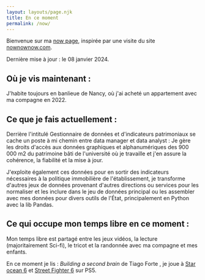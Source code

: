 ```yaml
---
layout: layouts/page.njk
title: En ce moment
permalink: /now/
---
```

Bienvenue sur ma [now page](https://nownownow.com/about), inspirée par une visite du site [nownownow.com](https://nownownow.com).

Dernière mise à jour : le 08 janvier 2024.

## Où je vis maintenant :

J'habite toujours en banlieue de Nancy, où j'ai acheté un appartement avec ma compagne en 2022.

## Ce que je fais actuellement :

Derrière l'intitulé Gestionnaire de données et d'indicateurs patrimoniaux se cache un poste à mi chemin entre data manager et data analyst : Je gère les droits d'accès aux données graphiques et alphanumériques des 900 000 m2 du patrimoine bâti de l'université où je travaille et j'en assure la cohérence, la fiabilité et la mise à jour.

J'exploite également ces données pour en sortir des indicateurs nécessaires à la politique immobilière de l'établissement, je transforme d'autres jeux de données provenant d'autres directions ou services pour les normaliser et les inclure dans le jeu de données principal ou les assembler avec mes données pour divers outils de l'État, principalement en Python avec la lib Pandas.

## Ce qui occupe mon temps libre en ce moment :

Mon temps libre est partagé entre les jeux vidéos, la lecture (majoritairement Sci-fi), le tricot et la randonnée avec ma compagne et mes enfants.

En ce moment je lis : *Building a second brain* de Tiago Forte , je joue à [Star ocean 6](https://starocean.square-enix-games.com/fr) et [Street Fighter 6](https://www.streetfighter.com/6/fr) sur PS5.